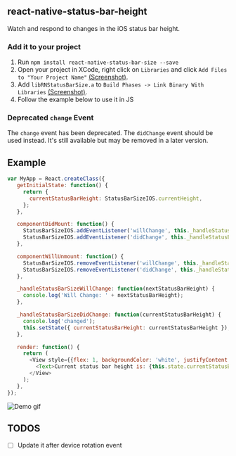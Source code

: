 ## react-native-status-bar-height

Watch and respond to changes in the iOS status bar height.

### Add it to your project

1. Run `npm install react-native-status-bar-size --save`
2. Open your project in XCode, right click on `Libraries` and click `Add
   Files to "Your Project Name"` [(Screenshot)](http://url.brentvatne.ca/g9Wp).
3. Add `libRNStatusBarSize.a` to `Build Phases -> Link Binary With Libraries`
   [(Screenshot)](http://url.brentvatne.ca/g9Wp).
4. Follow the example below to use it in JS

### Deprecated `change` Event

The `change` event has been deprecated. The `didChange` event should be used instead.
It's still available but may be removed in a later version.

## Example

```javascript
var MyApp = React.createClass({
   getInitialState: function() {
     return {
       currentStatusBarHeight: StatusBarSizeIOS.currentHeight,
     };
   },

   componentDidMount: function() {
     StatusBarSizeIOS.addEventListener('willChange', this._handleStatusBarSizeWillChange);
     StatusBarSizeIOS.addEventListener('didChange', this._handleStatusBarSizeDidChange);
   },

   componentWillUnmount: function() {
     StatusBarSizeIOS.removeEventListener('willChange', this._handleStatusBarSizeWillChange);
     StatusBarSizeIOS.removeEventListener('didChange', this._handleStatusBarSizeDidChange);
   },

   _handleStatusBarSizeWillChange: function(nextStatusBarHeight) {
     console.log('Will Change: ' + nextStatusBarHeight);
   },

   _handleStatusBarSizeDidChange: function(currentStatusBarHeight) {
     console.log('changed');
     this.setState({ currentStatusBarHeight: currentStatusBarHeight });
   },

   render: function() {
     return (
       <View style={{flex: 1, backgroundColor: 'white', justifyContent: 'center', alignItems: 'center'}}>
         <Text>Current status bar height is: {this.state.currentStatusBarHeight}</Text>
       </View>
     );
   },
});
```

![Demo gif](https://github.com/brentvatne/react-native-status-bar-size/blob/master/demo.gif)

## TODOS

- [ ] Update it after device rotation event
